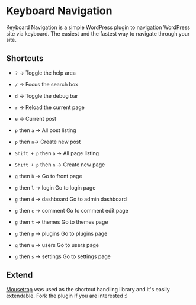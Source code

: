 # Keyboard Navigation

Keyboard Navigation is a simple WordPress plugin to navigation WordPress site via keyboard. The easiest and the fastest way to navigate through your site.

## Shortcuts
- `?` → Toggle the help area
- `/` → Focus the search box
- `d` → Toggle the debug bar
- `r` → Reload the current page
- `e` →  Current post
- `p` then `a` → All post listing
- `p` then `n`→ Create new post
- `Shift + p` then `a` → All page listing
- `Shift + p` then `n` → Create new page

- `g` then `h` → Go to front page
- `g` then `l` → login 	Go to login page
- `g` then `d` → dashboard 	Go to admin dashboard
- `g` then `c` → comment 	Go to comment edit page
- `g` then `t` → themes 	Go to themes page
- `g` then `p` → plugins 	Go to plugins page
- `g` then `u` → users 	Go to users page
- `g` then `s` → settings 	Go to settings page

## Extend
[Mousetrap](https://github.com/ccampbell/mousetrap) was used as the shortcut handling library and it's easily extendable. Fork the plugin if you are interested :)
